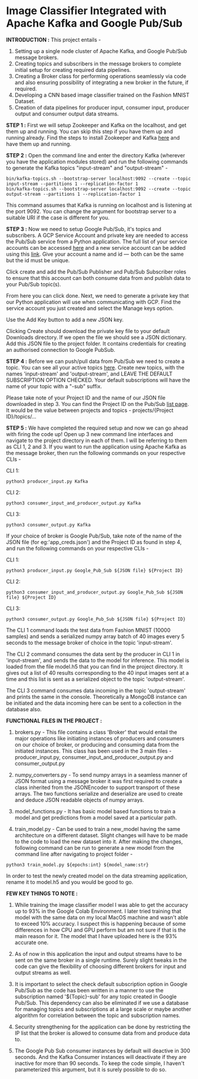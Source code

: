 # Image Classifier Integrated with Apache Kafka and Google Pub/Sub

**INTRODUCTION :**
This project entails -  
1. Setting up a single node cluster of Apache Kafka, and Google Pub/Sub message brokers.
2. Creating topics and subscribers in the message brokers to complete initial setup for creating required data pipelines.
3. Creating a Broker class for performing operations seamlessly via code and also ensuring possibility of integrating a new broker in the future, if required.
4. Developing a CNN based image classifier trained on the Fashion MNIST Dataset.
5. Creation of data pipelines for producer input, consumer input, producer output and consumer output data streams.

**STEP 1 :**
First we will setup Zookeeper and Kafka on the localhost, and get them up and running. You can skip this step if you have them up and running already. Find the steps to install Zookeeper and Kafka [here](https://www.tutorialspoint.com/apache_kafka/apache_kafka_installation_steps.htm) and have them up and running.

**STEP 2 :**
Open the command line and enter the directory Kafka (wherever you have the application modules stored) and run the following commands to generate the Kafka topics "input-stream" and "output-stream" -
```
bin/kafka-topics.sh --bootstrap-server localhost:9092 --create --topic input-stream --partitions 1 --replication-factor 1
bin/kafka-topics.sh --bootstrap-server localhost:9092 --create --topic output-stream --partitions 1 --replication-factor 1
```
This command assumes that Kafka is running on localhost and is listening at the port 9092. You can change the argument for bootstrap server to a suitable URI if the case is different for you.

**STEP 3 :**
Now we need to setup Google Pub/Sub, it's topics and subscribers.
A GCP Service Account and private key are needed to access the Pub/Sub service from a Python application.
The full list of your service accounts can be accessed [here](https://console.cloud.google.com/iam-admin/serviceaccounts) and a new service account can be added using this [link](https://console.cloud.google.com/iam-admin/serviceaccounts/create). Give your account a name and id —  both can be the same but the id must be unique.

Click create and add the Pub/Sub Publisher and Pub/Sub Subscriber roles to ensure that this account can both consume data from and publish data to your Pub/Sub topic(s).

From here you can click done.
Next, we need to generate a private key that our Python application will use when communicating with GCP. Find the service account you just created and select the Manage keys option.

Use the Add Key button to add a new JSON key.

Clicking Create should download the private key file to your default Downloads directory. If we open the file we should see a JSON dictionary. Add this JSON file to the project folder. It contains credentials for creating an authorised connection to Google PubSub.

**STEP 4 :**
Before we can push/pull data from Pub/Sub we need to create a topic. You can see all your active topics [here](https://console.cloud.google.com/cloudpubsub/topic/list). Create new topics, with the names 'input-stream' and 'output-stream', and LEAVE THE DEFAULT SUBSCRIPTION OPTION CHECKED. Your default subscriptions will have the name of your topic with a "-sub" suffix.

Please take note of your Project ID and the name of our JSON file downloaded in step 3. You can find the Project ID on the Pub/Sub [list page](https://console.cloud.google.com/cloudpubsub/topic/list). It would be the value between projects and topics - projects/{Project ID}/topics/...

**STEP 5 :**
We have completed the required setup and now we can go ahead with firing the code up!
Open up 3 new command line interfaces and navigate to the project directory in each of them. I will be referring to them as CLI 1, 2 and 3.
If you want to run the application using Apache Kafka as the message broker, then run the following commands on your respective CLIs -

CLI 1:
```
python3 producer_input.py Kafka
```
CLI 2:
```
python3 consumer_input_and_producer_output.py Kafka
```
CLI 3:
```
python3 consumer_output.py Kafka
```

If your choice of broker is Google Pub/Sub, take note of the name of the JSON file (for eg:'app_creds.json') and the Project ID as found in step 4, and run the following commands on your respective CLIs -

CLI 1:
```
python3 producer_input.py Google_Pub_Sub ${JSON file} ${Project ID}
```
CLI 2:
```
python3 consumer_input_and_producer_output.py Google_Pub_Sub ${JSON file} ${Project ID}
```
CLI 3:
```
python3 consumer_output.py Google_Pub_Sub ${JSON file} ${Project ID}
```

The CLI 1 command loads the test data from Fashion MNIST (10000 samples) and sends a serialized numpy array batch of 40 images every 5 seconds to the message broker of choice in the topic 'input-stream'.

The CLI 2 command consumes the data sent by the producer in CLI 1 in 'input-stream', and sends the data to the model for inference. This model is loaded from the file model.h5 that you can find in the project directory. It gives out a list of 40 results corresponding to the 40 input images sent at a time and this list is sent as a serialized object to the topic 'output-stream'.

The CLI 3 command consumes data incoming in the topic 'output-stream' and prints the same in the console. Theoretically a MongoDB instance can be initiated and the data incoming here can be sent to a collection in the database also.

**FUNCTIONAL FILES IN THE PROJECT :**

1. brokers.py - This file contains a class 'Broker' that would entail the major operations like initiating instances of producers and consumers on our choice of broker, or producing and consuming data from the initiated instances. This class has been used in the 3 main files - producer_input.py, consumer_input_and_producer_output.py and consumer_output.py

2. numpy_converters.py - To send numpy arrays in a seamless manner of JSON format using a message broker it was first required to create a class inherited from the JSONEncoder to support transport of these arrays. The two functions serialize and deserialize are used to create and deduce JSON readable objects of numpy arrays.

3. model_functions.py - It has basic model based functions to train a model and get predictions from a model saved at a particular path.

4. train_model.py - Can be used to train a new_model having the same architecture on a different dataset. Slight changes will have to be made to the code to load the new dataset into it. After making the changes, following command can be run to generate a new model from the command line after navigating to project folder -
```
python3 train_model.py ${epochs:int} ${model_name:str}
```
In order to test the newly created model on the data streaming application, rename it to model.h5 and you would be good to go.

**FEW KEY THINGS TO NOTE :**
1. While training the image classifier model I was able to get the accuracy up to 93% in the Google Colab Environment. I later tried training that model with the same data on my local MacOS machine and wasn't able to exceed 10% accuracy. I suspect this is happening because of some differences in how CPU and GPU perform but am not sure if that is the main reason for it. The model that I have uploaded here is the 93% accurate one.

2. As of now in this application the input and output streams have to be sent on the same broker in a single runtime. Surely slight tweaks in the code can give the flexibility of choosing different brokers for input and output streams as well.

3. It is important to select the check default subscription option in Google Pub/Sub as the code has been written in a manner to use the subscription named '${Topic}-sub' for any topic created in Google Pub/Sub. This dependency can also be eliminated if we use a database for managing topics and subscriptions at a large scale or maybe another algorithm for correlation between the topic and subscription names.

4. Security strengthening for the application can be done by restricting the IP list that the broker is allowed to consume data from and produce data to.

5. The Google Pub Sub consumer instances by default will deactive in 300 seconds. And the Kafka Consumer instances will deactivate if they are inactive for more than 90 seconds. To keep the code simple, I haven't parameterized this argument, but it is surely possible to do so.
